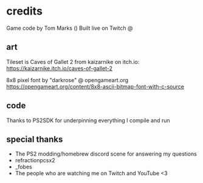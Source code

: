
# credits

Game code by Tom Marks ([](https://coding.tommarks.xyz))
Built live on Twitch @ [](https://twitch.tv/tommarkstalkscode)

## art

Tileset is Caves of Gallet 2 from kaizarnike on itch.io:
https://kaizarnike.itch.io/caves-of-gallet-2

8x8 pixel font by "darkrose" @ opengameart.org
https://opengameart.org/content/8x8-ascii-bitmap-font-with-c-source

## code

Thanks to PS2SDK for underpinning everything I compile and run

## special thanks

- The PS2 modding/homebrew discord scene for answering my questions
- refractionpcsx2
- \_fobes
- The people who are watching me on Twitch and YouTube <3

